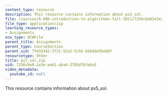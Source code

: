 ```yaml
---
content_type: resource
description: This resource contains information about ps5_sol.
file: /courses/6-006-introduction-to-algorithms-fall-2011/7256cbe82e3eae61aba43705d7bfeba5_ps7_sol.zip
file_type: application/zip
learning_resource_types:
- Assignments
ocw_type: OCWFile
parent_title: Assignments
parent_type: CourseSection
parent_uid: 7fd33342-3721-55a2-5c91-0269de56eb8f
resourcetype: Other
title: ps7_sol.zip
uid: 7256cbe8-2e3e-ae61-aba4-3705d7bfeba5
video_metadata:
  youtube_id: null
---
```

This resource contains information about ps5_sol.

